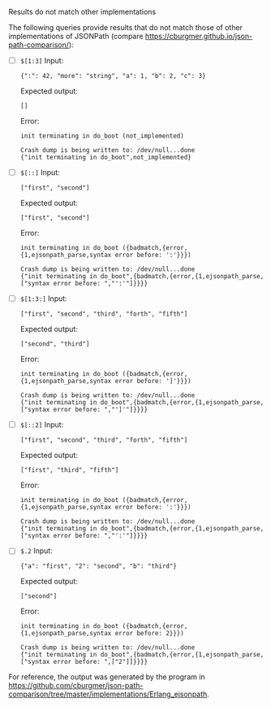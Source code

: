 Results do not match other implementations

The following queries provide results that do not match those of other implementations of JSONPath
(compare https://cburgmer.github.io/json-path-comparison/):

- [ ] `$[1:3]`
  Input:
  ```
  {":": 42, "more": "string", "a": 1, "b": 2, "c": 3}
  ```
  Expected output:
  ```
  []
  ```
  Error:
  ```
  init terminating in do_boot (not_implemented)
  
  Crash dump is being written to: /dev/null...done
  {"init terminating in do_boot",not_implemented}
  ```

- [ ] `$[::]`
  Input:
  ```
  ["first", "second"]
  ```
  Expected output:
  ```
  ["first", "second"]
  ```
  Error:
  ```
  init terminating in do_boot ({badmatch,{error,{1,ejsonpath_parse,syntax error before: ':'}}})
  
  Crash dump is being written to: /dev/null...done
  {"init terminating in do_boot",{badmatch,{error,{1,ejsonpath_parse,["syntax error before: ","':'"]}}}}
  ```

- [ ] `$[1:3:]`
  Input:
  ```
  ["first", "second", "third", "forth", "fifth"]
  ```
  Expected output:
  ```
  ["second", "third"]
  ```
  Error:
  ```
  init terminating in do_boot ({badmatch,{error,{1,ejsonpath_parse,syntax error before: ']'}}})
  
  Crash dump is being written to: /dev/null...done
  {"init terminating in do_boot",{badmatch,{error,{1,ejsonpath_parse,["syntax error before: ","']'"]}}}}
  ```

- [ ] `$[::2]`
  Input:
  ```
  ["first", "second", "third", "forth", "fifth"]
  ```
  Expected output:
  ```
  ["first", "third", "fifth"]
  ```
  Error:
  ```
  init terminating in do_boot ({badmatch,{error,{1,ejsonpath_parse,syntax error before: ':'}}})
  
  Crash dump is being written to: /dev/null...done
  {"init terminating in do_boot",{badmatch,{error,{1,ejsonpath_parse,["syntax error before: ","':'"]}}}}
  ```

- [ ] `$.2`
  Input:
  ```
  {"a": "first", "2": "second", "b": "third"}
  ```
  Expected output:
  ```
  ["second"]
  ```
  Error:
  ```
  init terminating in do_boot ({badmatch,{error,{1,ejsonpath_parse,syntax error before: 2}}})
  
  Crash dump is being written to: /dev/null...done
  {"init terminating in do_boot",{badmatch,{error,{1,ejsonpath_parse,["syntax error before: ",["2"]]}}}}
  ```


For reference, the output was generated by the program in https://github.com/cburgmer/json-path-comparison/tree/master/implementations/Erlang_ejsonpath.
